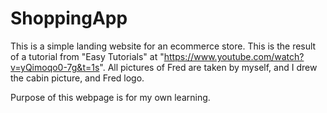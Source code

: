 # ShoppingApp
This is a simple landing website for an ecommerce store.
This is the result of a tutorial from  "Easy Tutorials" at "https://www.youtube.com/watch?v=yQimoqo0-7g&t=1s".
All pictures of Fred are taken by myself, and I drew the cabin picture, and Fred logo.

Purpose of this webpage is for my own learning. 
